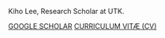 Kiho Lee, Research Scholar at UTK.

[GOOGLE SCHOLAR](https://scholar.google.co.kr/citations?user=MOTHTpcAAAAJ&hl=en)
[CURRICULUM VITÆ (CV)](https://github.com/0xk1h0/CV/blob/main/KihoLee_CV.pdf)
